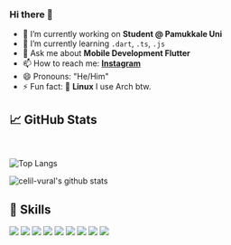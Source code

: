 
### Hi there 👋

- 🔭 I’m currently working on **Student @ Pamukkale Uni**
- 🌱 I’m currently learning `.dart`, `.ts`, `.js`
- 💬 Ask me about **Mobile Development Flutter**
- 📫 How to reach me: **[Instagram](https://instagram.com/celilvural__)**
- 😄 Pronouns: "He/Him"
- ⚡ Fun fact: :penguin: **Linux** I use Arch btw.

## &#x1f4c8; GitHub Stats
<br/>

![Top Langs](https://github-readme-stats.vercel.app/api/top-langs/?username=celil-vural&layout=compact&hide=css,html)

![celil-vural's github stats](https://github-readme-stats.vercel.app/api?username=celil-vural&count_private=true&show_icons=true&theme=onedark)

## 💼 Skills

![](https://img.shields.io/badge/code-javascript-green?style=flat&logo=JavaScript&logoColor=white&color=4AB197)
![](https://img.shields.io/badge/code-java-green?style=flat&logo=Java&logoColor=white&color=4AB197)
![](https://img.shields.io/badge/framework-nodeJS-green?style=flat&logo=Node&logoColor=white&color=4AB197)
![](https://img.shields.io/badge/framework-reactJS-green?style=flat&logo=react&logoColor=white&style=flat)
![](https://img.shields.io/badge/framework-react%20native-green)
![](https://img.shields.io/badge/framework-spring-green)
![](https://img.shields.io/badge/tools-firebase-green)
![](https://img.shields.io/badge/tools-mongoDB-green)
![](https://img.shields.io/badge/tools-postman-green)
